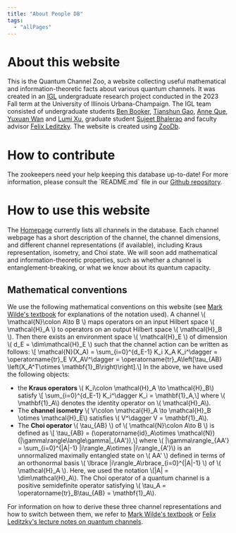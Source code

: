 ```yaml
---
title: "About People DB"
tags:
  - "allPages"
---
```


# About this website

<p class="abt">
This is the Quantum Channel Zoo, a website collecting useful mathematical and information-theoretic facts about various quantum channels.
It was created in an <a href="https://math.illinois.edu/research/illinois-geometry-lab" target="_blank">IGL</a> undergraduate research project conducted in the 2023 Fall term at the University of Illinois Urbana-Champaign.
The IGL team consisted of undergraduate students <a href="mailto:bbook3@illinois.edu">Ben Booker</a>, <a href="mailto:tgao13@illinois.edu">Tianshun Gao</a>, <a href="mailto:xque2@illinois.edu">Anne Que</a>, <a href="mailto:yuxuanw8@illinois.edu">Yuxuan Wan</a> and <a href="mailto:jiabaox3@illinois.edu">Lumi Xu</a>, graduate student
<a href="mailto:sgb4@illinois.edu">Sujeet Bhalerao</a> and faculty advisor <a href="mailto:leditzky@illinois.edu">Felix Leditzky</a>.
The website is created using <a href="https://github.com/phfaist/zoodb" target="_blank">ZooDb</a>.
</p>

# How to contribute

<p class="abt">
The zookeepers need your help keeping this database up-to-date! For more information, please consult the `README.md` file in our <a href="#" target="_blank">Github repository</a>.
</p>

# How to use this website

<p class="abt">
The <a href="/">Homepage</a> currently lists all channels in the database. Each channel webpage has a short description of the channel, the channel dimensions, and different channel representations (if available), including Kraus representation, isometry, and Choi state.
We will soon add mathematical and information-theoretic properties, such as whether a channel is entanglement-breaking, or what we know about its quantum capacity.
</p>

## Mathematical conventions

<p class="abt">
We use the following mathematical conventions on this website (see <a href="https://arxiv.org/abs/1106.1445" target="_blank">Mark Wilde's textbook</a> for explanations of the notation used).
A channel <span class="inline-math">\( \mathcal{N}\colon A\to B \)</span> maps operators on an input Hilbert space <span class="inline-math">\( \mathcal{H}_A \)</span> to operators on an output Hilbert space <span class="inline-math">\( \mathcal{H}_B \)</span>.
Then there exists an environment space <span class="inline-math">\( \mathcal{H}_E \)</span> of dimension <span class="inline-math">\( d_E = \dim\mathcal{H}_E \)</span> such that the channel action can be written as follows:
<span class="inline-math">\[ \mathcal{N}(X_A) = \sum_{i=0}^{d_E-1} K_i X_A K_i^\dagger = \operatorname{tr}_E VX_AV^\dagger = \operatorname{tr}_A\left[\tau_{AB} \left(X_A^T\otimes \mathbf{1}_B\right)\right].\]</span>
In the above, we have used the following objects:
<ul>
<li>the <strong>Kraus operators</strong> <span class="inline-math">\( K_i\colon \mathcal{H}_A \to \mathcal{H}_B\)</span> satisfy <span class="inline-math">\[ \sum_{i=0}^{d_E-1} K_i^\dagger K_i = \mathbf{1}_A,\]</span> where <span class="inline-math">\( \mathbf{1}_A\)</span> denotes the identity operator on <span class="inline-math">\( \mathcal{H}_A\)</span>.
</li>
<li>
The <strong>channel isometry</strong> <span class="inline-math">\( V\colon \mathcal{H}_A \to \mathcal{H}_B \otimes \mathcal{H}_E\)</span> satisfies <span class="inline-math">\( V^\dagger V = \mathbf{1}_A\)</span>.
</li>
<li>
The <strong>Choi operator</strong> <span class="inline-math">\( \tau_{AB} \)</span> of <span class="inline-math">\( \mathcal{N}\colon A\to B \)</span> is defined as <span class="inline-math">\[ \tau_{AB} = (\operatorname{id}_A\otimes \mathcal{N})(|\gamma\rangle\langle\gamma|_{AA'}),\]</span>
where <span class="inline-math">\( |\gamma\rangle_{AA'} = \sum_{i=0}^{|A|-1} |i\rangle_A\otimes |i\rangle_{A'}\)</span> is an unnormalized maximally entangled state on <span class="inline-math">\( AA' \)</span> defined in terms of an orthonormal basis <span class="inline-math">\( \lbrace |i\rangle_A\rbrace_{i=0}^{|A|-1} \)</span> of <span class="inline-math">\( \mathcal{H}_A \)</span>.
Here, we used the notation <span class="inline-math">\(|A| = \dim\mathcal{H}_A\)</span>.
The Choi operator of a quantum channel is a positive semidefinite operator satisfying <span class="inline-math">\( \tau_A = \operatorname{tr}_B\tau_{AB} = \mathbf{1}_A\)</span>.
</li>
</ul>
For information on how to derive these three channel representations and how to switch between them, we refer to <a href="https://arxiv.org/abs/1106.1445" target="_blank">Mark Wilde's textbook</a> or <a href="https://www.overleaf.com/read/hzjdctrykwhx" target="_blank">Felix Leditzky's lecture notes on quantum channels</a>.
</p>